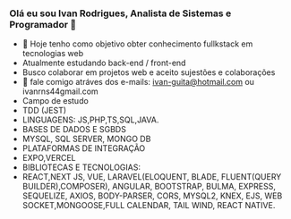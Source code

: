  ### Olá eu sou Ivan Rodrigues, Analista de Sistemas e Programador 👋



- 🔭 Hoje tenho como objetivo obter conhecimento fullkstack em tecnologias web
- Atualmente estudando back-end / front-end
- Busco colaborar em projetos web e aceito sujestões e colaborações 
- 💬 fale comigo atráves dos e-mails: ivan-guita@hotmail.com ou ivanrns44gmail.com
- Campo de estudo
- TDD (JEST)
- LINGUAGENS: JS,PHP,TS,SQL,JAVA.
- BASES DE DADOS E SGBDS
- MYSQL, SQL SERVER, MONGO DB
- PLATAFORMAS DE INTEGRAÇÃO
- EXPO,VERCEL
- BIBLIOTECAS E TECNOLOGIAS:
- REACT,NEXT JS, VUE, LARAVEL(ELOQUENT, BLADE, FLUENT(QUERY BUILDER),COMPOSER), ANGULAR, BOOTSTRAP, BULMA, EXPRESS, SEQUELIZE, AXIOS, BODY-PARSER, CORS, MYSQL2, KNEX, EJS, WEB SOCKET,MONGOOSE,FULL CALENDAR, TAIL WIND, REACT NATIVE.


